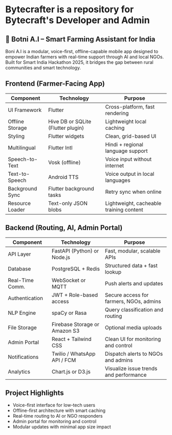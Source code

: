 # Bytecrafter is a repository for Bytecraft's Developer and Admin

## 🌾 Botni A.I – Smart Farming Assistant for India

Boni A.I is a modular, voice-first, offline-capable mobile app designed to empower Indian farmers with real-time support through AI and local NGOs. Built for Smart India Hackathon 2025, it bridges the gap between rural communities and smart technology.

## Frontend (Farmer-Facing App)

| Component           | Technology                        | Purpose                                      |
|---------------------|------------------------------------|----------------------------------------------|
| UI Framework        | Flutter                            | Cross-platform, fast rendering               |
| Offline Storage     | Hive DB or SQLite (Flutter plugin) | Lightweight local caching                    |
| Styling             | Flutter widgets                    | Clean, grid-based UI                         |
| Multilingual        | Flutter Intl                       | Hindi + regional language support            |
| Speech-to-Text      | Vosk (offline)                     | Voice input without internet                 |
| Text-to-Speech      | Android TTS                        | Voice output in local languages              |
| Background Sync     | Flutter background tasks           | Retry sync when online                       |
| Resource Loader     | Text-only JSON blobs               | Lightweight, cacheable training content      |

## Backend (Routing, AI, Admin Portal)

| Component           | Technology                        | Purpose                                      |
|---------------------|------------------------------------|----------------------------------------------|
| API Layer           | FastAPI (Python) or Node.js        | Fast, modular, scalable APIs                 |
| Database            | PostgreSQL + Redis                 | Structured data + fast lookup                |
| Real-Time Comm.     | WebSocket or MQTT                  | Push alerts and updates                      |
| Authentication      | JWT + Role-based access            | Secure access for farmers, NGOs, admins      |
| NLP Engine          | spaCy or Rasa                      | Query classification and routing             |
| File Storage        | Firebase Storage or Amazon S3      | Optional media uploads                       |
| Admin Portal        | React + Tailwind CSS               | Clean UI for monitoring and control          |
| Notifications       | Twilio / WhatsApp API / FCM        | Dispatch alerts to NGOs and admins           |
| Analytics           | Chart.js or D3.js                  | Visualize issue trends and performance       |

 
## Project Highlights

- Voice-first interface for low-tech users
- Offline-first architecture with smart caching
- Real-time routing to AI or NGO responders
- Admin portal for monitoring and control
- Modular updates with minimal app size impact
